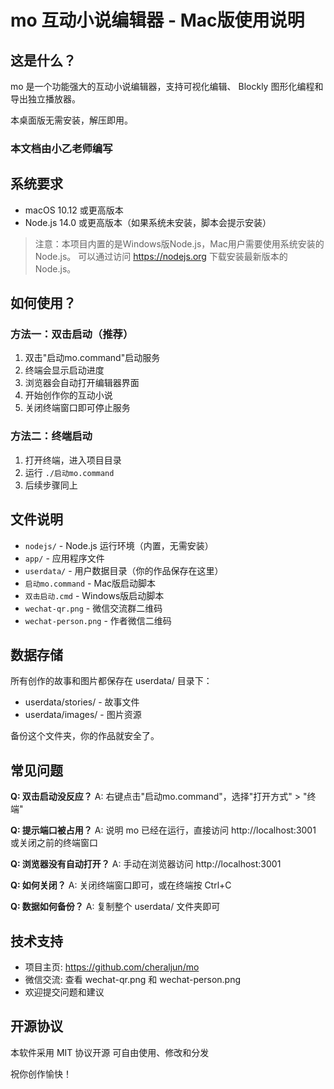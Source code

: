 # mo 互动小说编辑器 - Mac版使用说明

## 这是什么？

mo 是一个功能强大的互动小说编辑器，支持可视化编辑、
Blockly 图形化编程和导出独立播放器。

本桌面版无需安装，解压即用。

### 本文档由小乙老师编写

## 系统要求

- macOS 10.12 或更高版本
- Node.js 14.0 或更高版本（如果系统未安装，脚本会提示安装）

> 注意：本项目内置的是Windows版Node.js，Mac用户需要使用系统安装的Node.js。
> 可以通过访问 https://nodejs.org 下载安装最新版本的Node.js。

## 如何使用？

### 方法一：双击启动（推荐）
1. 双击"启动mo.command"启动服务
2. 终端会显示启动进度
3. 浏览器会自动打开编辑器界面
4. 开始创作你的互动小说
5. 关闭终端窗口即可停止服务

### 方法二：终端启动
1. 打开终端，进入项目目录
2. 运行 `./启动mo.command`
3. 后续步骤同上

## 文件说明

- `nodejs/`              - Node.js 运行环境（内置，无需安装）
- `app/`                 - 应用程序文件
- `userdata/`            - 用户数据目录（你的作品保存在这里）
- `启动mo.command` - Mac版启动脚本
- `双击启动.cmd`         - Windows版启动脚本
- `wechat-qr.png`        - 微信交流群二维码
- `wechat-person.png`    - 作者微信二维码

## 数据存储

所有创作的故事和图片都保存在 userdata/ 目录下：
  - userdata/stories/    - 故事文件
  - userdata/images/     - 图片资源

备份这个文件夹，你的作品就安全了。

## 常见问题

**Q: 双击启动没反应？**
A: 右键点击"启动mo.command"，选择"打开方式" > "终端"

**Q: 提示端口被占用？**
A: 说明 mo 已经在运行，直接访问 http://localhost:3001
   或关闭之前的终端窗口

**Q: 浏览器没有自动打开？**
A: 手动在浏览器访问 http://localhost:3001

**Q: 如何关闭？**
A: 关闭终端窗口即可，或在终端按 Ctrl+C

**Q: 数据如何备份？**
A: 复制整个 userdata/ 文件夹即可

## 技术支持

- 项目主页: https://github.com/cheraljun/mo
- 微信交流: 查看 wechat-qr.png 和 wechat-person.png
- 欢迎提交问题和建议

## 开源协议

本软件采用 MIT 协议开源
可自由使用、修改和分发

祝你创作愉快！